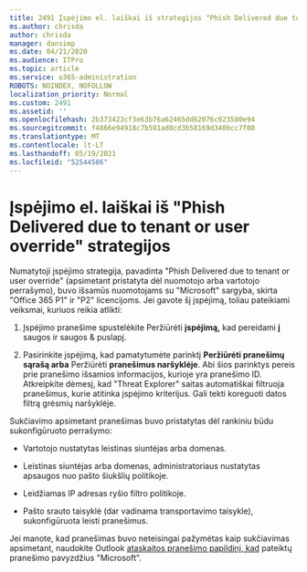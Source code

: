 ```yaml
---
title: 2491 Įspėjimo el. laiškai iš strategijos "Phish Delivered due to tenant or user override"
ms.author: chrisda
author: chrisda
manager: dansimp
ms.date: 04/21/2020
ms.audience: ITPro
ms.topic: article
ms.service: o365-administration
ROBOTS: NOINDEX, NOFOLLOW
localization_priority: Normal
ms.custom: 2491
ms.assetid: ''
ms.openlocfilehash: 2b373423cf3e63b76a62465dd62076c023580e94
ms.sourcegitcommit: f4866e94918c7b591ad0cd3b58169d340bcc7f00
ms.translationtype: MT
ms.contentlocale: lt-LT
ms.lasthandoff: 05/19/2021
ms.locfileid: "52544586"
---
```

# <a name="alert-email-messages-from-the-phish-delivered-due-to-tenant-or-user-override-policy"></a>Įspėjimo el. laiškai iš "Phish Delivered due to tenant or user override" strategijos

Numatytoji įspėjimo strategija, pavadinta "Phish Delivered due to tenant or user override" (apsimetant pristatyta dėl nuomotojo arba vartotojo perrašymo), buvo išsamūs nuomotojams su "Microsoft" sargyba, skirta "Office 365 P1" ir "P2" licencijoms. Jei gavote šį įspėjimą, toliau pateikiami veiksmai, kuriuos reikia atlikti:

1. Įspėjimo pranešime spustelėkite Peržiūrėti **įspėjimą,** kad pereidami **į** saugos ir saugos & puslapį.

2. Pasirinkite įspėjimą, kad pamatytumėte parinktį **Peržiūrėti pranešimų sąrašą arba** Peržiūrėti **pranešimus naršyklėje**. Abi šios parinktys pereis prie pranešimo išsamios informacijos, kurioje yra pranešimo ID. Atkreipkite dėmesį, kad "Threat Explorer" saitas automatiškai filtruoja pranešimus, kurie atitinka įspėjimo kriterijus. Gali tekti koreguoti datos filtrą grėsmių naršyklėje.

Sukčiavimo apsimetant pranešimas buvo pristatytas dėl rankiniu būdu sukonfigūruoto perrašymo:

- Vartotojo nustatytas leistinas siuntėjas arba domenas.

- Leistinas siuntėjas arba domenas, administratoriaus nustatytas apsaugos nuo pašto šiukšlių politikoje.

- Leidžiamas IP adresas ryšio filtro politikoje.

- Pašto srauto taisyklė (dar vadinama transportavimo taisykle), sukonfigūruota leisti pranešimus.

Jei manote, kad pranešimas buvo neteisingai pažymėtas kaip sukčiavimas apsimetant, naudokite Outlook [ataskaitos pranešimo papildinį, kad](https://support.office.com/article/b5caa9f1-cdf3-4443-af8c-ff724ea719d2) pateiktų pranešimo pavyzdžius "Microsoft".
